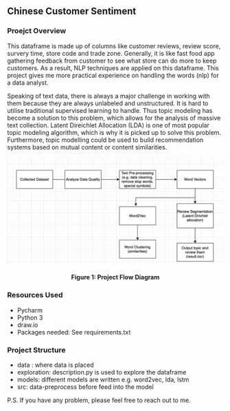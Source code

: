 ## Chinese Customer Sentiment

### Proejct Overview
This dataframe is made up of columns like customer reviews, review score, survery time, store code and trade zone. Generally, it is like fast food app gathering feedback from customer to see what store can do more to keep customers. As a result, NLP techniques are applied on this dataframe. This project gives me more practical experience on handling the words (nlp) for a data analyst. 

Speaking of text data, there is always a major challenge in working with them because they are always unlabeled and unstructured. It is hard to utilise traditional supervised learning to handle. Thus topic modeling has become a solution to this problem, which allows for the analysis of massive text collection. 
Latent Direichlet Allocation (LDA) is one of most popular topic modeling algorithm, which is why it is picked up to solve this problem. Furthermore, topic modelling could be used to build recommendation systems based on mutual content or content similarities.

<p align="center">
  <img src="flow diagram.png" />
</p>

<h4 align = 'center'>Figure 1: Project Flow Diagram</h4>


### Resources Used
* Pycharm
* Python 3
* draw.io
* Packages needed: See requirements.txt 

### Project Structure
* data : where data is placed
* exploration: description.py is used to explore the dataframe
* models: different models are written e.g. word2vec, lda, lstm
* src: data-preprocess before feed into the model

P.S. If you have any problem, please feel free to reach out to me.


